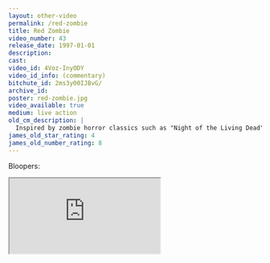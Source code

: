 ```yaml
---
layout: other-video
permalink: /red-zombie
title: Red Zombie
video_number: 43
release_date: 1997-01-01
description: 
cast: 
video_id: 4Voz-InyODY
video_id_info: (commentary)
bitchute_id: 2ms3y00IJBvG/
archive_id: 
poster: red-zombie.jpg
video_available: true
medium: live action
old_cm_description: |
  Inspired by zombie horror classics such as "Night of the Living Dead" and "Dawn of the Dead", I wrote a script, casted my friends and made my own classic. The simplistic plot revolves around a guy who witnesses an evil sorcerer resurrect some corpses from a graveyard. Struck with fear, he runs away from this terrifying scene, but the sorcerer sends the zombies after him. The chase lasts throughout the film as he finds different weapons. He shoves a pool stick through the body of one zombie and crushes another under a garage door. "Red Zombie" was meant to be a comedy, so I exaggerated the amount of blood tremendously. For example, there's a scene where Mike lifts a zombie up to a ceiling fan. First, we see a shot of the zombie's head going up near the fan. In the next shot, we see a close-up of Mike's face grimacing as gallons of blood begin to pour all over him. We had a lot of fun making this movie, but the star lost interest halfway through production, so this movie was never finished. As a side note, it's the first movie that I shot raw and edited on my two vcr's. The title is a spoof of the 1932 Bela Lugosi cult classic "White Zombie."
james_old_star_rating: 4
james_old_number_rating: 8
---
```


<div class="center">
<p class="gold">Bloopers:</p>
<iframe class="video" src="https://www.bitchute.com/embed/ShhT01WcC1JO/"></iframe>
</div>